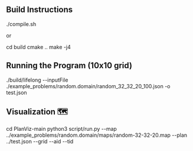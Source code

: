 ## Build Instructions
./compile.sh

or

cd build
cmake ..
make -j4


## Running the Program (10x10 grid)
./build/lifelong --inputFile ./example_problems/random.domain/random_32_32_20_100.json -o test.json


## Visualization 🗺️
cd PlanViz-main
python3 script/run.py --map ../example_problems/random.domain/maps/random-32-32-20.map --plan ../test.json --grid --aid --tid

